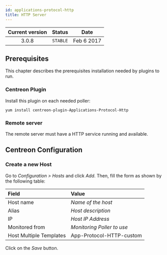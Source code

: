 ```yaml
---
id: applications-protocol-http
title: HTTP Server
---
```


| Current version | Status | Date |
| :-: | :-: | :-: |
| 3.0.8 | `STABLE` | Feb  6 2017 |

## Prerequisites

This chapter describes the prerequisites installation needed by plugins to run.

### Centreon Plugin

Install this plugin on each needed poller:

``` shell
yum install centreon-plugin-Applications-Protocol-Http
```

### Remote server

The remote server must have a HTTP service running and available.

## Centreon Configuration

### Create a new Host

Go to *Configuration \> Hosts* and click *Add*. Then, fill the form as shown by the following table:

| Field                                   | Value                      |
| :-------------------------------------- | :------------------------- |
| Host name                               | *Name of the host*         |
| Alias                                   | *Host description*         |
| IP                                      | *Host IP Address*          |
| Monitored from                          | *Monitoring Poller to use* |
| Host Multiple Templates                 | App-Protocol-HTTP-custom   |

Click on the *Save* button.


